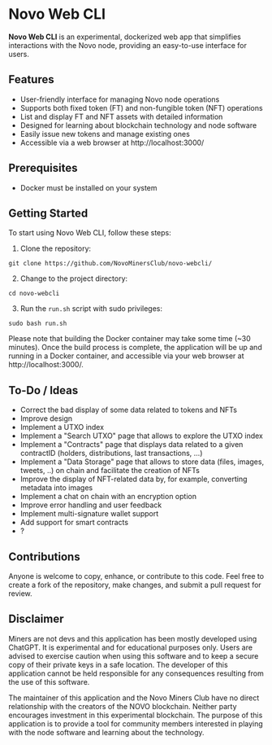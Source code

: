 # Novo Web CLI

**Novo Web CLI** is an experimental, dockerized web app that simplifies interactions with the Novo node, providing an easy-to-use interface for users.

## Features

- User-friendly interface for managing Novo node operations
- Supports both fixed token (FT) and non-fungible token (NFT) operations
- List and display FT and NFT assets with detailed information
- Designed for learning about blockchain technology and node software
- Easily issue new tokens and manage existing ones
- Accessible via a web browser at http://localhost:3000/

## Prerequisites

- Docker must be installed on your system

## Getting Started

To start using Novo Web CLI, follow these steps:

1. Clone the repository:

```git clone https://github.com/NovoMinersClub/novo-webcli/```


2. Change to the project directory:

```cd novo-webcli```


3. Run the `run.sh` script with sudo privileges:

```sudo bash run.sh```



Please note that building the Docker container may take some time (~30 minutes). Once the build process is complete, the application will be up and running in a Docker container, and accessible via your web browser at http://localhost:3000/.

## To-Do / Ideas

- Correct the bad display of some data related to tokens and NFTs
- Improve design
- Implement a UTXO index 
- Implement a "Search UTXO" page that allows to explore the UTXO index
- Implement a "Contracts" page that displays data related to a given contractID (holders, distributions, last transactions, ...)
- Implement a "Data Storage" page that allows to store data (files, images, tweets, ..) on chain and facilitate the creation of NFTs
- Improve the display of NFT-related data by, for example, converting metadata into images
- Implement a chat on chain with an encryption option
- Improve error handling and user feedback
- Implement multi-signature wallet support
- Add support for smart contracts
- ?

## Contributions

Anyone is welcome to copy, enhance, or contribute to this code. Feel free to create a fork of the repository, make changes, and submit a pull request for review.

## Disclaimer

Miners are not devs and this application has been mostly developed using ChatGPT. It is experimental and for educational purposes only. Users are advised to exercise caution when using this software and to keep a secure copy of their private keys in a safe location. The developer of this application cannot be held responsible for any consequences resulting from the use of this software.

The maintainer of this application and the Novo Miners Club have no direct relationship with the creators of the NOVO blockchain. Neither party encourages investment in this experimental blockchain. The purpose of this application is to provide a tool for community members interested in playing with the node software and learning about the technology.
